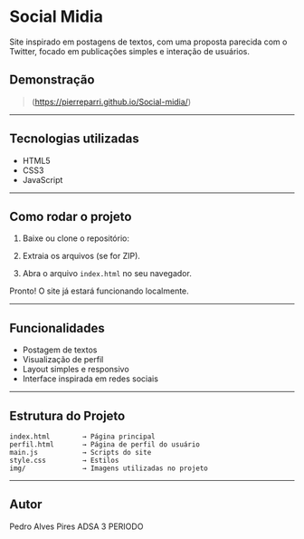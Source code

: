 
# Social Midia

Site inspirado em postagens de textos, com uma proposta parecida com o Twitter, focado em publicações simples e interação de usuários.

## Demonstração
> (https://pierreparri.github.io/Social-midia/)
---

## Tecnologias utilizadas
- HTML5
- CSS3
- JavaScript

---

## Como rodar o projeto

1. Baixe ou clone o repositório:

2. Extraia os arquivos (se for ZIP).

3. Abra o arquivo `index.html` no seu navegador.

Pronto! O site já estará funcionando localmente.

---

## Funcionalidades

- Postagem de textos
- Visualização de perfil
- Layout simples e responsivo
- Interface inspirada em redes sociais

---

## Estrutura do Projeto
```
index.html        → Página principal  
perfil.html       → Página de perfil do usuário  
main.js           → Scripts do site  
style.css         → Estilos  
img/              → Imagens utilizadas no projeto  
```

---

## Autor
Pedro Alves Pires ADSA 3 PERIODO 
